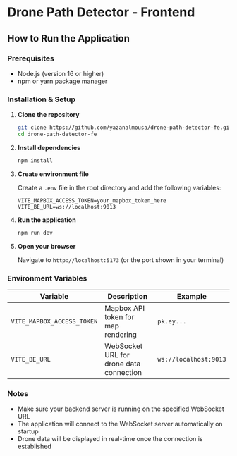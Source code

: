 # Drone Path Detector - Frontend

## How to Run the Application

### Prerequisites

- Node.js (version 16 or higher)
- npm or yarn package manager

### Installation & Setup

1. **Clone the repository**

   ```bash
   git clone https://github.com/yazanalmousa/drone-path-detector-fe.git
   cd drone-path-detector-fe
   ```

2. **Install dependencies**

   ```bash
   npm install
   ```

3. **Create environment file**

   Create a `.env` file in the root directory and add the following variables:

   ```env
   VITE_MAPBOX_ACCESS_TOKEN=your_mapbox_token_here
   VITE_BE_URL=ws://localhost:9013
   ```

4. **Run the application**

   ```bash
   npm run dev
   ```

5. **Open your browser**

   Navigate to `http://localhost:5173` (or the port shown in your terminal)

### Environment Variables

| Variable                   | Description                             | Example               |
| -------------------------- | --------------------------------------- | --------------------- |
| `VITE_MAPBOX_ACCESS_TOKEN` | Mapbox API token for map rendering      | `pk.ey...`            |
| `VITE_BE_URL`              | WebSocket URL for drone data connection | `ws://localhost:9013` |

### Notes

- Make sure your backend server is running on the specified WebSocket URL
- The application will connect to the WebSocket server automatically on startup
- Drone data will be displayed in real-time once the connection is established

